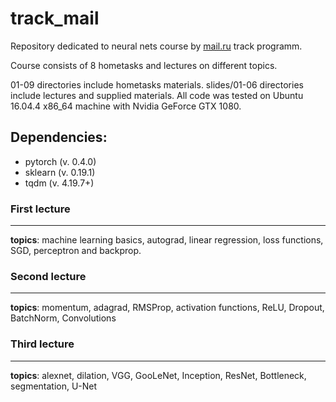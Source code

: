 # track_mail


Repository dedicated to neural nets course by [mail.ru](https://track.mail.ru/feed/) track programm. 

Course consists of 8 hometasks and lectures on different topics. 

01-09 directories include hometasks materials. slides/01-06 directories include lectures and supplied materials. All code was tested on Ubuntu 16.04.4 x86_64 machine with Nvidia GeForce GTX 1080.

Dependencies:
--------------
* pytorch (v. 0.4.0)
* sklearn (v. 0.19.1)
* tqdm (v. 4.19.7+)

### First lecture
--------------
**topics**: machine learning basics, autograd, linear regression, loss functions, SGD, perceptron and backprop. 


### Second lecture
--------------
**topics**: momentum, adagrad, RMSProp, activation functions, ReLU, Dropout, BatchNorm, Convolutions

### Third lecture
--------------
**topics**: alexnet, dilation, VGG, GooLeNet, Inception, ResNet, Bottleneck, segmentation, U-Net
